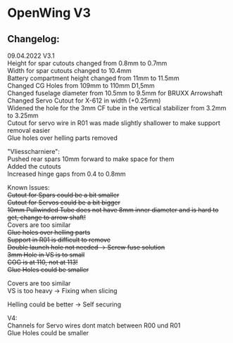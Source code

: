# OpenWing V3

## Changelog:  

09.04.2022 V3.1  
Height for spar cutouts changed from 0.8mm to 0.7mm  
Width for spar cutouts changed to 10.4mm  
Battery compartment height changed from 11mm to 11.5mm  
Changed CG Holes from 109mm to 110mm D1,5mm  
Changed fuselage diameter from 10.5mm to 9.5mm for BRUXX Arrowshaft  
Changed Servo Cutout for X-612 in width (+0.25mm)  
Widened the hole for the 3mm CF tube in the vertical stabilizer from 3.2mm to 3.25mm  
Cutout for servo wire in R01 was made slightly shallower to make support removal easier  
Glue holes over helling parts removed  

"Vliesscharniere":  
Pushed rear spars 10mm forward to make space for them  
Added the cutouts  
Increased hinge gaps from 0.4 to 0.8mm  

Known Issues:  
~~Cutout for Spars could be a bit smaller~~   
~~Cutout for Servos could be a bit bigger~~  
~~10mm Pullwinded Tube does not have 8mm inner diameter and is hard to get, change to arrow shaft!~~  
Covers are too similar  
~~Glue holes over helling parts~~  
~~Support in R01 is difficult to remove~~  
~~Double launch hole not needed -> Screw fuse solution~~  
~~3mm Hole in VS is to small~~  
~~COG is at 110, not at 113!~~  
~~Glue Holes could be smaller~~  

Covers are too similar  
VS is too heavy -> Fixing when slicing  

Helling could be better -> Self securing  

V4:  
Channels for Servo wires dont match between R00 und R01  
Glue Holes could be smaller  
